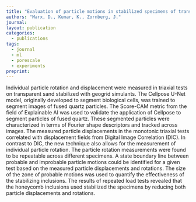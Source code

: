 ```yaml
---
title: "Evaluation of particle motions in stabilized specimens of transparent sand using deep learning segmentation"
authors: "Marx, D., Kumar, K., Zornberg, J."
journal: 
layout: publication
categories: 
  - publications
tags:
  - journal
  - ml
  - porescale
  - experiments
preprint: 
---
```


Individual particle rotation and displacement were measured in triaxial tests on transparent sand stabilized with geogrid simulants. The Cellpose U-Net model, originally developed to segment biological cells, was trained to segment images of fused quartz particles. The Score-CAM metric from the field of Explainable AI was used to validate the application of Cellpose to segment particles of fused quartz. These segmented particles were characterized in terms of Fourier shape descriptors and tracked across images. The measured particle displacements in the monotonic triaxial tests correlated with displacement fields from Digital Image Correlation (DIC). In contrast to DIC, the new technique also allows for the measurement of individual particle rotation. The particle rotation measurements were found to be repeatable across different specimens. A state boundary line between probable and improbable particle motions could be identified for a given test based on the measured particle displacements and rotations. The size of the zone of probable motions was used to quantify the effectiveness of the stabilizing inclusions. The results of repeated load tests revealed that the honeycomb inclusions used stabilized the specimens by reducing both particle displacements and rotations.
